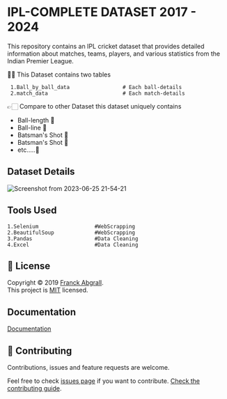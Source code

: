 
# IPL-COMPLETE DATASET 2017 - 2024

This repository contains an IPL cricket dataset that provides detailed information about matches, teams, players, and various statistics from the Indian Premier League.

🌟🌟 This Dataset contains two tables

     1.Ball_by_ball_data                 # Each ball-details
     2.match_data                        # Each match-details

 👉🏻 Compare to other Dataset this dataset uniquely contains 

*  Ball-length 🏏
*  Ball-line 🏏
*  Batsman's Shot 🏏
*  Batsman's Shot 🏏
*  etc.....🏏



## Dataset Details

![Screenshot from 2023-06-25 21-54-21](https://github.com/Rajadurai2/IPL-Complete_Dataset/assets/106241420/0dd05086-1aeb-41fe-a287-e84fbe44e30d)
## Tools Used
    1.Selenium                  #WebScrapping
    2.BeautifulSoup             #WebScrapping
    3.Pandas                    #Data Cleaning
    4.Excel                     #Data Cleaning
## 📝 License

Copyright © 2019 [Franck Abgrall](https://github.com/kefranabg).<br />
This project is [MIT](https://github.com/kefranabg/readme-md-generator/blob/master/LICENSE) licensed.
## Documentation

[Documentation](https://linktodocumentation)


## 🤝 Contributing

Contributions, issues and feature requests are welcome.

Feel free to check [issues page](https://github.com/kefranabg/readme-md-generator/issues) if you want to contribute.
[Check the contributing guide](./CONTRIBUTING.md).
